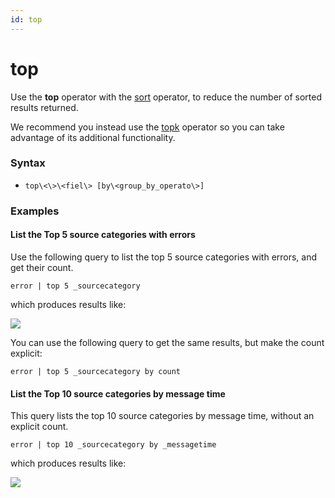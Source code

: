 ```yaml
---
id: top
---
```


# top

Use the **top** operator with the [sort](sort.md "sort") operator, to
reduce the number of sorted results returned.

We recommend you instead use the [topk](topk.md "topk") operator so you
can take advantage of its additional functionality.

### Syntax

* `top\<\>\<fiel\> [by\<group_by_operato\>]`

### Examples

#### List the Top 5 source categories with errors

Use the following query to list the top 5 source categories with errors,
and get their count.

`error | top 5 _sourcecategory`

which produces results like:

![](../../static/img/Search-Query-Language/Search-Operators/top/../../../../Assets/Media_Repository/top_example1.png)

You can use the following query to get the same results, but make the
count explicit:

`error | top 5 _sourcecategory by count`

#### List the Top 10 source categories by message time

This query lists the top 10 source categories by message time, without
an explicit count.

`error | top 10 _sourcecategory by _messagetime`

which produces results like:

![](../../static/img/Search-Query-Language/Search-Operators/top/../../../../Assets/Media_Repository/top_example3.png)
